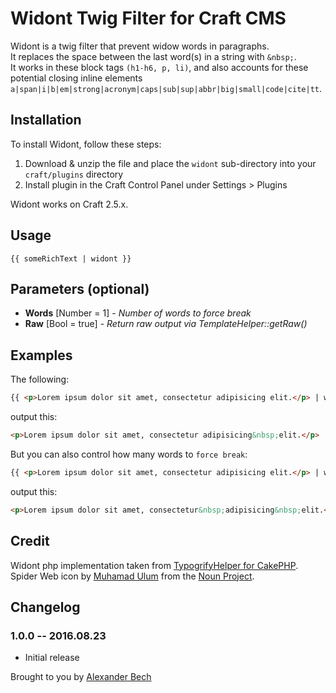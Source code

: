 # Widont Twig Filter for Craft CMS

Widont is a twig filter that prevent widow words in paragraphs.  
It replaces the space between the last word(s) in a string with ``&nbsp;``.  
It works in these block tags ``(h1-h6, p, li)``, and also accounts for these potential closing inline elements ``a|span|i|b|em|strong|acronym|caps|sub|sup|abbr|big|small|code|cite|tt``.

## Installation

To install Widont, follow these steps:

1. Download & unzip the file and place the `widont` sub-directory into your `craft/plugins` directory
2. Install plugin in the Craft Control Panel under Settings > Plugins

Widont works on Craft 2.5.x.

## Usage

```twig
{{ someRichText | widont }}
```

## Parameters (optional)
* **Words** [Number = 1] - *Number of words to force break*
* **Raw** [Bool = true] - *Return raw output via TemplateHelper::getRaw()*

## Examples

The following:

```html
{{ <p>Lorem ipsum dolor sit amet, consectetur adipisicing elit.</p> | widont }}
```

output this:

```html
<p>Lorem ipsum dolor sit amet, consectetur adipisicing&nbsp;elit.</p>
```

But you can also control how many words to `force break`:

```html
{{ <p>Lorem ipsum dolor sit amet, consectetur adipisicing elit.</p> | widont(2) }}
```

output this:

```html
<p>Lorem ipsum dolor sit amet, consectetur&nbsp;adipisicing&nbsp;elit.</p>
```

## Credit
Widont php implementation taken from [TypogrifyHelper for CakePHP](https://github.com/davethegr8/cakephp-typogrify-helper).  
Spider Web icon by [Muhamad Ulum](https://thenounproject.com/term/spider/228763/) from the [Noun Project](https://thenounproject.com).

## Changelog

### 1.0.0 -- 2016.08.23

* Initial release

Brought to you by [Alexander Bech](http://vaersaagod.no)